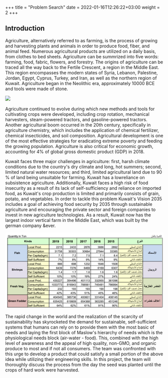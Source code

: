 +++
title = "Problem Search"
date = 2022-01-16T12:26:22+03:00
weight = 2
+++
## Introduction
Agriculture, alternatively referred to as farming, is the process of growing and harvesting plants and animals in order to produce food, fiber, and animal feed. Numerous agricultural products are utilized on a daily basis, from clothes to bed sheets. Agriculture can be summrized into five words: farming, food, fabric, flowers, and forestry. The origins of agriculture can be traced all the way back to the Fertile Crescent, a region in the Middle East. This region encompasses the modern states of Syria, Lebanon, Palestine, Jordan, Egypt, Cyprus, Turkey, and Iran, as well as the northern region of Kuwait. Agriculture began in the Neolithic era, approximately 10000 BCE and tools were made of stone.

![](/Automated-Farming/images/stones.png)

Agriculture continued to evolve during which new methods and tools for cultivating crops were developed, including crop rotation, mechanical harvesters, steam-powered tractors, and gasoline-powered tractors. Another agricultural boom occurred in the 20th century, specifically in agriculture chemistry, which includes the application of chemical fertilizer, chemical insecticides, and soil composition. Agricultural development is one of the most effective strategies for eradicating extreme poverty and feeding the growing population. Agriculture is also critical for economic growth, accounting for 4% of global gross domestic product (GDP) in 2018.

Kuwait faces three major challenges in agriculture: first, harsh climate conditions due to the country's dry climate and long, hot summers; second, limited natural water resources; and third, limited agricultural land due to 90 % of land being unsuitable for farming. Kuwait has a lowreliance on subsistence agriculture. Additionally, Kuwait faces a high risk of food insecurity as a result of its lack of self-sufficiency and reliance on imported food, as Kuwait's crop production is limited and primarily consists of grain, potato, and vegetables. In order to tackle this problem Kuwait's Vision 2035 includes a goal of achieving food security by 2035 through sustainable agriculture and encouraging the private sector and foreign companies to invest in new agriculture technologies. As a result, Kuwait now has the largest indoor vertical farm in the Middle East, which was built by the german company &ever.

![](/images/KuwaitSelf.png)

The rapid change in the world and the realization of the scarcity of sustainability has skyrocketed the demand for sustainable, self-sufficient systems that humans can rely on to provide them with the most basic of needs and laying the first block of Maslow's hierarchy of needs which is the physiological needs block (air-water - food). This, combined with the high level of awareness and the appeal of high quality, non-GMO, and organic produce to most and if not all consumers. The team was confronted with this urge to develop a product that could satisfy a small portion of the above idea while utilizing their engineering skills. In this project, the team will thoroughly discuss the process from the day the seed was planted until the crops of hard work were harvested.
